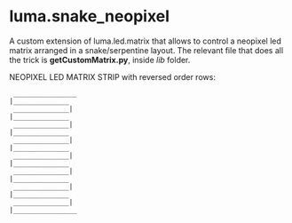 # luma.snake_neopixel
 A custom extension of luma.led.matrix that allows to control a neopixel led matrix arranged in a snake/serpentine layout.
 The relevant file that does all the trick is **getCustomMatrix.py**, inside _lib_ folder.
    
   NEOPIXEL LED MATRIX STRIP with reversed order rows:
    
     ________________ 
    |______________
     ______________|
    |______________
     ______________|
    |______________
     ______________|
    |______________
     ______________|
    |______________
     ______________|
    |______________
     ______________|
    |______________
     ______________|
    |________________ 
